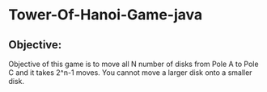 # Tower-Of-Hanoi-Game-java

## Objective:

Objective of this game is to move all N number of disks from Pole A to Pole C and it takes 2^n-1 moves. You cannot move a larger disk onto a smaller disk.
